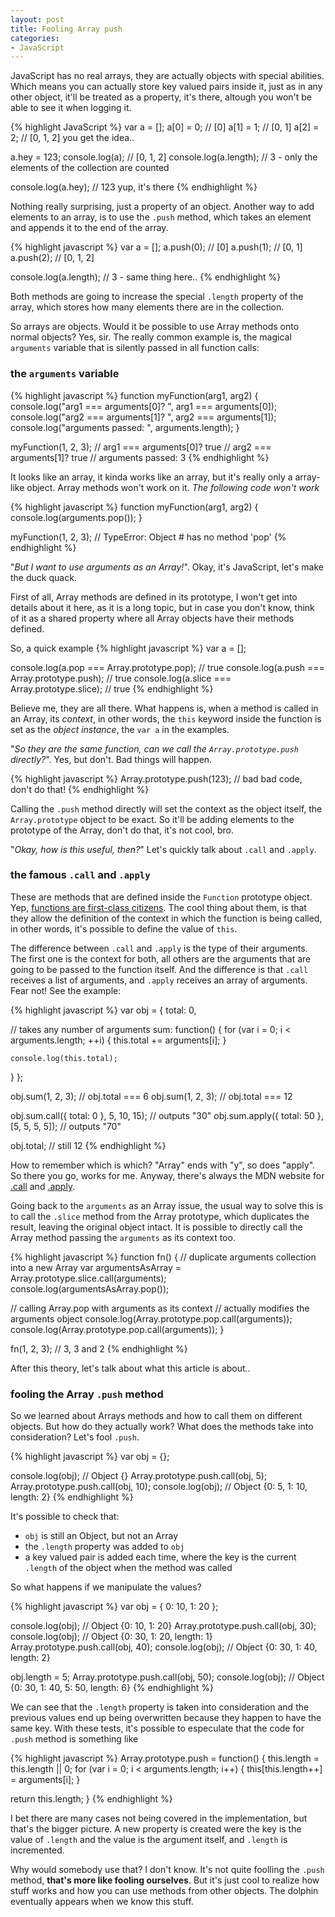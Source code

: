 ```yaml
---
layout: post
title: Fooling Array push
categories:
- JavaScript
---
```

JavaScript has no real arrays, they are actually objects with special abilities. Which means you can actually store key valued pairs inside it, just as in any other object, it'll be treated as a property, it's there, altough you won't be able to see it when logging it.

{% highlight JavaScript %}
var a = [];
a[0] = 0; // [0]
a[1] = 1; // [0, 1]
a[2] = 2; // [0, 1, 2] you get the idea..

a.hey = 123;
console.log(a);        // [0, 1, 2]
console.log(a.length); // 3 - only the elements of the collection are counted

console.log(a.hey);    // 123 yup, it's there
{% endhighlight %}

Nothing really surprising, just a property of an object. Another way to add elements to an array, is to use the `.push` method, which takes an element and appends it to the end of the array.

{% highlight javascript %}
var a = [];
a.push(0); // [0]
a.push(1); // [0, 1]
a.push(2); // [0, 1, 2]

console.log(a.length); // 3 - same thing here..
{% endhighlight %}

Both methods are going to increase the special `.length` property of the array, which stores how many elements there are in the collection.

So arrays are objects. Would it be possible to use Array methods onto normal objects? Yes, sir. The really common example is, the magical `arguments` variable that is silently passed in all function calls:

### the `arguments` variable
{% highlight javascript %}
function myFunction(arg1, arg2) {
  console.log("arg1 === arguments[0]? ", arg1 === arguments[0]);
  console.log("arg2 === arguments[1]? ", arg2 === arguments[1]);
  console.log("arguments passed: ", arguments.length);
}

myFunction(1, 2, 3);
// arg1 === arguments[0]?  true
// arg2 === arguments[1]?  true
// arguments passed:  3
{% endhighlight %}

It looks like an array, it kinda works like an array, but it's really only a array-like object. Array methods won't work on it. _The following code won't work_

{% highlight javascript %}
function myFunction(arg1, arg2) {
  console.log(arguments.pop());
}

myFunction(1, 2, 3);
// TypeError: Object #<Object> has no method 'pop'
{% endhighlight %}

"_But I want to use arguments as an Array!_". Okay, it's JavaScript, let's make the duck quack.

First of all, Array methods are defined in its prototype, I won't get into details about it here, as it is a long topic, but in case you don't know, think of it as a shared property where all Array objects have their methods defined.

So, a quick example
{% highlight javascript %}
var a = [];

console.log(a.pop === Array.prototype.pop);     // true
console.log(a.push === Array.prototype.push);   // true
console.log(a.slice === Array.prototype.slice); // true
{% endhighlight %}

Believe me, they are all there. What happens is, when a method is called in an Array, its _context_, in other words, the `this` keyword inside the function is set as the _object instance_, the `var a` in the examples.

"_So they are the same function, can we call the `Array.prototype.push` directly?_". Yes, but don't. Bad things will happen.

{% highlight javascript %}
Array.prototype.push(123); // bad bad code, don't do that!
{% endhighlight %}

Calling the `.push` method directly will set the context as the object itself, the `Array.prototype` object to be exact. So it'll be adding elements to the prototype of the Array, don't do that, it's not cool, bro.

"_Okay, how is this useful, then?_" Let's quickly talk about `.call` and `.apply`.

### the famous `.call` and `.apply`
These are methods that are defined inside the `Function` prototype object. Yep, <a href="http://en.wikipedia.org/wiki/First-class_citizen" target="_blank">functions are first-class citizens</a>. The cool thing about them, is that they allow the definition of the context in which the function is being called, in other words, it's possible to define the value of `this`.

The difference between `.call` and `.apply` is the type of their arguments. The first one is the context for both, all others are the arguments that are going to be passed to the function itself. And the difference is that `.call` receives a list of arguments, and `.apply` receives an array of arguments. Fear not! See the example:

{% highlight javascript %}
var obj = {
  total: 0,

  // takes any number of arguments
  sum: function() {
    for (var i = 0; i < arguments.length; ++i) {
      this.total += arguments[i];
    }

    console.log(this.total);
  }
};

obj.sum(1, 2, 3); // obj.total === 6
obj.sum(1, 2, 3); // obj.total === 12

obj.sum.call({ total: 0 }, 5, 10, 15);      // outputs "30"
obj.sum.apply({ total: 50 }, [5, 5, 5, 5]); // outputs "70"

obj.total; // still 12
{% endhighlight %}

How to remember which is which? "Array" ends with "y", so does "apply". So there you go, works for me. Anyway, there's always the MDN website for <a href="https://developer.mozilla.org/en-US/docs/Web/JavaScript/Reference/Global_Objects/Function/call" target="_blank">.call</a> and <a href="https://developer.mozilla.org/en-US/docs/Web/JavaScript/Reference/Global_Objects/Function/apply" target="_blank">.apply</a>.

Going back to the `arguments` as an Array issue, the usual way to solve this is to call the `.slice` method from the Array prototype, which duplicates the result, leaving the original object intact. It is possible to directly call the Array method passing the `arguments` as its context too.

{% highlight javascript %}
function fn() {
  // duplicate arguments collection into a new Array
  var argumentsAsArray = Array.prototype.slice.call(arguments);
  console.log(argumentsAsArray.pop());

  // calling Array.pop with arguments as its context
  // actually modifies the arguments object
  console.log(Array.prototype.pop.call(arguments));
  console.log(Array.prototype.pop.call(arguments));
}

fn(1, 2, 3); // 3, 3 and 2
{% endhighlight %}

After this theory, let's talk about what this article is about..

### fooling the Array `.push` method

So we learned about Arrays methods and how to call them on different objects. But how do they actually work? What does the methods take into consideration? Let's fool `.push`.

{% highlight javascript %}
var obj = {};

console.log(obj); // Object {}
Array.prototype.push.call(obj, 5);
Array.prototype.push.call(obj, 10);
console.log(obj); // Object {0: 5, 1: 10, length: 2}
{% endhighlight %}

It's possible to check that:

- `obj` is still an Object, but not an Array
- the `.length` property was added to `obj`
- a key valued pair is added each time, where the key is the current `.length` of the object when the method was called

So what happens if we manipulate the values?

{% highlight javascript %}
var obj = {
  0: 10,
  1: 20
};

console.log(obj); // Object {0: 10, 1: 20}
Array.prototype.push.call(obj, 30);
console.log(obj); // Object {0: 30, 1: 20, length: 1}
Array.prototype.push.call(obj, 40);
console.log(obj); // Object {0: 30, 1: 40, length: 2}

obj.length = 5;
Array.prototype.push.call(obj, 50);
console.log(obj); // Object {0: 30, 1: 40, 5: 50, length: 6}
{% endhighlight %}

We can see that the `.length` property is taken into consideration and the previous values end up being overwritten because they happen to have the same key. With these tests, it's possible to especulate that the code for `.push` method is something like

{% highlight javascript %}
Array.prototype.push = function() {
  this.length = this.length || 0;
  for (var i = 0; i < arguments.length; i++) {
    this[this.length++] = arguments[i];
  }

  return this.length;
}
{% endhighlight %}

I bet there are many cases not being covered in the implementation, but that's the bigger picture. A new property is created were the key is the value of `.length` and the value is the argument itself, and `.length` is incremented.

Why would somebody use that? I don't know. It's not quite foolling the `.push` method, **that's more like fooling ourselves**. But it's just cool to realize how stuff works and how you can use methods from other objects. The dolphin eventually appears when we know this stuff.






